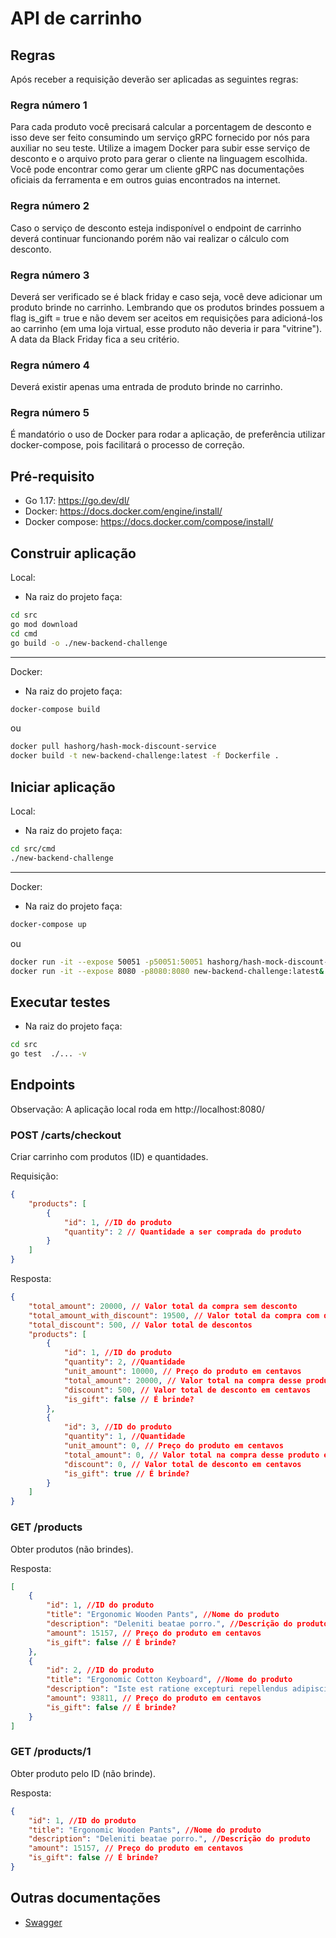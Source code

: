 # API de carrinho

## Regras
Após receber a requisição deverão ser aplicadas as seguintes regras:

### Regra número 1
Para cada produto você precisará calcular a porcentagem de desconto e isso deve ser feito consumindo um serviço gRPC fornecido por nós para auxiliar no seu teste. Utilize a imagem Docker para subir esse serviço de desconto e o arquivo proto para gerar o cliente na linguagem escolhida. Você pode encontrar como gerar um cliente gRPC nas documentações oficiais da ferramenta e em outros guias encontrados na internet.

### Regra número 2
Caso o serviço de desconto esteja indisponível o endpoint de carrinho deverá continuar funcionando porém não vai realizar o cálculo com desconto.

### Regra número 3
Deverá ser verificado se é black friday e caso seja, você deve adicionar um produto brinde no carrinho. Lembrando que os produtos brindes possuem a flag is_gift = true e não devem ser aceitos em requisições para adicioná-los ao carrinho (em uma loja virtual, esse produto não deveria ir para "vitrine"). A data da Black Friday fica a seu critério.

### Regra número 4
Deverá existir apenas uma entrada de produto brinde no carrinho.

### Regra número 5
É mandatório o uso de Docker para rodar a aplicação, de preferência utilizar docker-compose, pois facilitará o processo de correção.

## Pré-requisito
* Go 1.17: https://go.dev/dl/
* Docker: https://docs.docker.com/engine/install/
* Docker compose: https://docs.docker.com/compose/install/

## Construir aplicação
Local:
- Na raiz do projeto faça:
```sh
cd src
go mod download
cd cmd
go build -o ./new-backend-challenge
```
---
Docker:
- Na raiz do projeto faça:
```sh
docker-compose build
```
ou
```sh
docker pull hashorg/hash-mock-discount-service
docker build -t new-backend-challenge:latest -f Dockerfile .
```

## Iniciar aplicação
Local:
- Na raiz do projeto faça:
```sh
cd src/cmd
./new-backend-challenge
```
---
Docker:
- Na raiz do projeto faça:
```sh
docker-compose up
```
ou
```sh
docker run -it --expose 50051 -p50051:50051 hashorg/hash-mock-discount-service:latest&
docker run -it --expose 8080 -p8080:8080 new-backend-challenge:latest&
```

## Executar testes
- Na raiz do projeto faça:
```sh
cd src
go test  ./... -v
```

## Endpoints
Observação: A aplicação local roda em http://localhost:8080/

### POST /carts/checkout
Criar carrinho com produtos (ID) e quantidades.


Requisição:
```json
{
    "products": [
        {
            "id": 1, //ID do produto
            "quantity": 2 // Quantidade a ser comprada do produto
        }
    ]
}
```

Resposta:
```json
{
    "total_amount": 20000, // Valor total da compra sem desconto
    "total_amount_with_discount": 19500, // Valor total da compra com desconto
    "total_discount": 500, // Valor total de descontos
    "products": [
        {
            "id": 1, //ID do produto
            "quantity": 2, //Quantidade
            "unit_amount": 10000, // Preço do produto em centavos
            "total_amount": 20000, // Valor total na compra desse produto em centavos
            "discount": 500, // Valor total de desconto em centavos
            "is_gift": false // É brinde?
        },
        {
            "id": 3, //ID do produto
            "quantity": 1, //Quantidade
            "unit_amount": 0, // Preço do produto em centavos
            "total_amount": 0, // Valor total na compra desse produto em centavos
            "discount": 0, // Valor total de desconto em centavos
            "is_gift": true // É brinde?
        }
    ]
}
```

### GET /products
Obter produtos (não brindes).


Resposta:
```json
[
    {
        "id": 1, //ID do produto
        "title": "Ergonomic Wooden Pants", //Nome do produto
        "description": "Deleniti beatae porro.", //Descrição do produto
        "amount": 15157, // Preço do produto em centavos
        "is_gift": false // É brinde?
    },
    {
        "id": 2, //ID do produto
        "title": "Ergonomic Cotton Keyboard", //Nome do produto
        "description": "Iste est ratione excepturi repellendus adipisci qui.", //Descrição do produto
        "amount": 93811, // Preço do produto em centavos
        "is_gift": false // É brinde?
    }
]
```


### GET /products/1
Obter produto pelo ID (não brinde).


Resposta:
```json
{
    "id": 1, //ID do produto
    "title": "Ergonomic Wooden Pants", //Nome do produto
    "description": "Deleniti beatae porro.", //Descrição do produto
    "amount": 15157, // Preço do produto em centavos
    "is_gift": false // É brinde?
}
```

## Outras documentações

* [Swagger](/docs/swagger.yaml)

